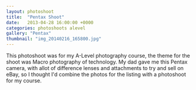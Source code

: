 ```yaml
---
layout: photoshoot
title:  "Pentax Shoot"
date:   2013-04-28 16:00:00 +0000
categories: photoshoots alevel
gallery: "Pentax"
thumbnail: "img_20140216_165800.jpg"
---
```

This photoshoot was for my A-Level photography course, the theme for the shoot was Macro photography of technology. My dad gave me this Pentax camera, with allot of difference lenses and attachments to try and sell on eBay, so I thought I'd combine the photos for the listing with a photoshoot for my course.  
